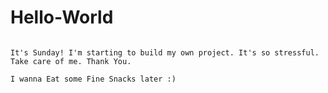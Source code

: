 # Hello-World

~~~~~~~~~~~~

It's Sunday! I'm starting to build my own project. It's so stressful. Take care of me. Thank You.

I wanna Eat some Fine Snacks later :)

